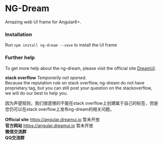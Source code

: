 # NG-Dream

Amazing web UI frame for Angular6+. 
### Installation

Run `npm install ng-dream --save` to install the UI frame

### Further help
To get more help about the ng-dream, please visit the official site  [DreamUI](https://angular.dreamui.io).

**stack overflow** _Temporarily not opened._<br>
Because the reputation rule on stack overflow, ng-dream do not have proprietary tag, but you can still post your question on the stackoverflow, we will do our best to help you.

因为声望规则，我们很遗憾的不能在stack overflow上创建属于自己的标签，但是您仍可以在stack overflow上发布ng-dream的相关问题。
<br>

**Official site** https://angular.dreamui.io 暂未开放<br> 
**官方网站**    https://angular.dreamui.io 暂未开放<br>
**微信交流群** <br>
**QQ交流群**

